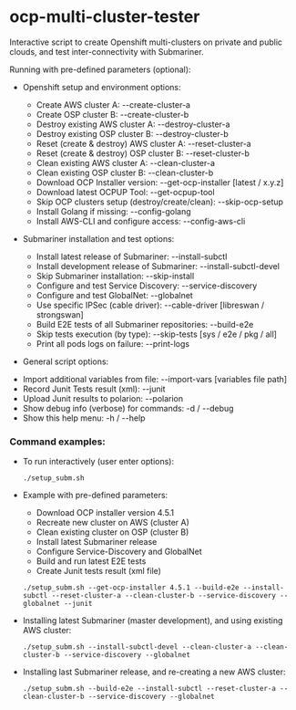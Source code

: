 # ocp-multi-cluster-tester
Interactive script to create Openshift multi-clusters on private and public clouds, and test inter-connectivity with Submariner.

Running with pre-defined parameters (optional):

- Openshift setup and environment options:

  * Create AWS cluster A:                              --create-cluster-a
  * Create OSP cluster B:                              --create-cluster-b
  * Destroy existing AWS cluster A:                    --destroy-cluster-a
  * Destroy existing OSP cluster B:                    --destroy-cluster-b
  * Reset (create & destroy) AWS cluster A:            --reset-cluster-a
  * Reset (create & destroy) OSP cluster B:            --reset-cluster-b
  * Clean existing AWS cluster A:                      --clean-cluster-a
  * Clean existing OSP cluster B:                      --clean-cluster-b
  * Download OCP Installer version:                    --get-ocp-installer [latest / x.y.z]
  * Download latest OCPUP Tool:                        --get-ocpup-tool
  * Skip OCP clusters setup (destroy/create/clean):    --skip-ocp-setup
  * Install Golang if missing:                         --config-golang
  * Install AWS-CLI and configure access:              --config-aws-cli

- Submariner installation and test options:

  * Install latest release of Submariner:              --install-subctl
  * Install development release of Submariner:         --install-subctl-devel
  * Skip Submariner installation:                      --skip-install
  * Configure and test Service Discovery:              --service-discovery
  * Configure and test GlobalNet:                      --globalnet
  * Use specific IPSec (cable driver):                 --cable-driver [libreswan / strongswan]
  * Build E2E tests of all Submariner repositories:    --build-e2e
  * Skip tests execution (by type):                    --skip-tests [sys / e2e / pkg / all]
  * Print all pods logs on failure:                    --print-logs

- General script options:

* Import additional variables from file:             --import-vars  [variables file path]
* Record Junit Tests result (xml):                   --junit
* Upload Junit results to polarion:                  --polarion
* Show debug info (verbose) for commands:            -d / --debug
* Show this help menu:                               -h / --help


### Command examples:

- To run interactively (user enter options):

  `./setup_subm.sh`


- Example with pre-defined parameters:

  * Download OCP installer version 4.5.1
  * Recreate new cluster on AWS (cluster A)
  * Clean existing cluster on OSP (cluster B)
  * Install latest Submariner release
  * Configure Service-Discovery and GlobalNet
  * Build and run latest E2E tests
  * Create Junit tests result (xml file)

  `./setup_subm.sh --get-ocp-installer 4.5.1 --build-e2e --install-subctl --reset-cluster-a --clean-cluster-b --service-discovery --globalnet --junit`


- Installing latest Submariner (master development), and using existing AWS cluster:

  `./setup_subm.sh --install-subctl-devel --clean-cluster-a --clean-cluster-b --service-discovery --globalnet`


- Installing last Submariner release, and re-creating a new AWS cluster:

  `./setup_subm.sh --build-e2e --install-subctl --reset-cluster-a --clean-cluster-b --service-discovery --globalnet`
